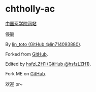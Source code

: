 # chtholly-ac

[中国珂学院网站](https://hsfzlzh1.github.io/chtholly-ac/)

侵删

By [lin_toto (GitHub @lin714093880)](https://github.com/lin714093880).

Forked from [GitHub](https://github.com/lin714093880/chtholly-ac).

Edited by [hsfzLZH1 (GitHub @hsfzLZH1)](https://github.com/hsfzLZH1).

Fork ME on [GitHub](https://github.com/hsfzLZH1/chtholly-ac).

欢迎 pr~
